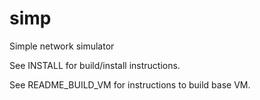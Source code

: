 simp
====

Simple network simulator

See INSTALL for build/install instructions.

See README_BUILD_VM for instructions to build base VM.
